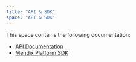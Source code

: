 ```yaml
---
title: "API & SDK"
space: "API & SDK"
---
```


This space contains the following documentation:

* [API Documentation](apidocs)
* [Mendix Platform SDK](mxsdk)